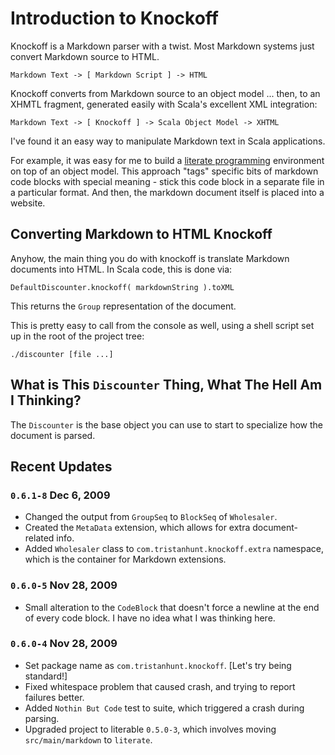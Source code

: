 Introduction to Knockoff
========================

Knockoff is a Markdown parser with a twist. Most Markdown systems just convert
Markdown source to HTML.

    Markdown Text -> [ Markdown Script ] -> HTML

Knockoff converts from Markdown source to an object model ... then, to an XHMTL
fragment, generated easily with Scala's excellent XML integration:

    Markdown Text -> [ Knockoff ] -> Scala Object Model -> XHTML

I've found it an easy way to manipulate Markdown text in Scala applications.

For example, it was easy for me to build a [literate programming][2] environment on
top of an object model. This approach "tags" specific bits of markdown code blocks
with special meaning - stick this code block in a separate file in a particular
format. And then, the markdown document itself is placed into a website.


## Converting Markdown to HTML Knockoff ##

Anyhow, the main thing you do with knockoff is translate Markdown documents into
HTML. In Scala code, this is done via:

    DefaultDiscounter.knockoff( markdownString ).toXML

This returns the `Group` representation of the document.

This is pretty easy to call from the console as well, using a shell script set up
in the root of the project tree:

    ./discounter [file ...]


## What is This `Discounter` Thing, What The Hell Am I Thinking? ##

The `Discounter` is the base object you can use to start to specialize how the
document is parsed.


## Recent Updates ##

### `0.6.1-8` Dec 6, 2009

* Changed the output from `GroupSeq` to `BlockSeq` of `Wholesaler`.
* Created the `MetaData` extension, which allows for extra document-related info.
* Added `Wholesaler` class to `com.tristanhunt.knockoff.extra` namespace, which
  is the container for Markdown extensions.


### `0.6.0-5` Nov 28, 2009

* Small alteration to the `CodeBlock` that doesn't force a newline at the end of
  every code block. I have no idea what I was thinking here.

### `0.6.0-4` Nov 28, 2009

* Set package name as `com.tristanhunt.knockoff`. [Let's try being standard!]
* Fixed whitespace problem that caused crash, and trying to report failures better.
* Added `Nothin But Code` test to suite, which triggered a crash during parsing.
* Upgraded project to literable `0.5.0-3`, which involves moving `src/main/markdown`
  to `literate`.


[1]: http://scala-lang.org
[2]: http://tristanhunt.com/projects/literable
